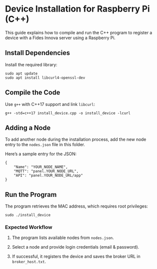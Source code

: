 # Device Installation for Raspberry Pi (C++)
This guide explains how to compile and run the C++ program to register a device with a Fides Innova server using a Raspberry Pi.
## Install Dependencies
Install the required library:
```
sudo apt update
sudo apt install libcurl4-openssl-dev
```
## Compile the Code
Use `g++` with C++17 support and link `libcurl`:
```
g++ -std=c++17 install_device.cpp -o install_device -lcurl
```
## Adding a Node
To add another node during the installation process, add the new node entry to the `nodes.json` file in this folder.

Here’s a sample entry for the JSON:
```
{
    "Name": "YOUR_NODE_NAME",
    "MQTT": "panel.YOUR_NODE_URL",
    "API": "panel.YOUR_NODE_URL/app"
}
```

## Run the Program
The program retrieves the MAC address, which requires root privileges:
```
sudo ./install_device
```
### Expected Workflow
1. The program lists available nodes from `nodes.json`.

2. Select a node and provide login credentials (email & password).

3. If successful, it registers the device and saves the broker URL in `broker_host.txt`.
